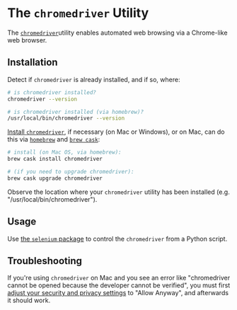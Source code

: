 # The `chromedriver` Utility

The [`chromedriver`](http://chromedriver.chromium.org)utility enables automated web browsing via a Chrome-like web browser.

## Installation

Detect if `chromedriver` is already installed, and if so, where:

```sh
# is chromedriver installed?
chromedriver --version

# is chromedriver installed (via homebrew)?
/usr/local/bin/chromedriver --version
```

[Install `chromedriver`](http://chromedriver.chromium.org/getting-started), if necessary (on Mac or Windows), or on Mac, can do this via [`homebrew`](/notes/clis/brew.md) and [`brew cask`](https://github.com/Homebrew/homebrew-cask):

```sh
# install (on Mac OS, via homebrew):
brew cask install chromedriver

# (if you need to upgrade chromedriver):
brew cask upgrade chromedriver
```

Observe the location where your `chromedriver` utility has been installed (e.g. "/usr/local/bin/chromedriver").

## Usage

Use [the `selenium` package](/notes/python/packages/selenium.md) to control the `chromedriver` from a Python script.

## Troubleshooting

If you're using `chromedriver` on Mac and you see an error like "chromedriver cannot be opened because the developer cannot be verified", you must first [adjust your security  and privacy settings](https://stackoverflow.com/questions/60362018/macos-catalinav-10-15-3-error-chromedriver-cannot-be-opened-because-the-de) to "Allow Anyway", and afterwards it should work.
